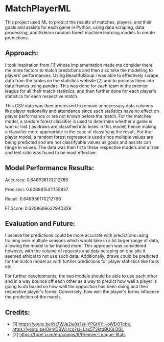 # MatchPlayerML

This project used ML to predict the results of matches, players, and their goals and assists for each game in Python, using data scraping, data processing, and Sklearn random forest machine learning models to create predictions. 

## Approach:
I took inspiration from [1] whose implementation made me consider there me more factors to match predictions and then also take the modelling to players' performances. Using BeautifulSoup I was able to effectively scrape data from the tables on the statistics website [2] and to process them into data frames using pandas. This was done for each team in the premier league for all their match statistics, and then further done for each player's statistics for each respective match.

This CSV data was then processed to remove unnecessary data columns like player nationality and attendance since such statistics have no effect on player performance or are not known before the match. For the matches model, a random forest classifier is used to determine whether a game is won or lost ( as draws are classified into loses in this model) hence making a classifier more appropriate in the case of classifying the result. For the player model, a random forest regressor is used since multiple values are being predicted and are not classifyable values as goals and assists can range in values. The data was then fit to these respective models and a train and test ratio was found to be most effective. 

## Model Performance Results:
Accuracy: 0.648936170212766

Precision: 0.6288815411155837

Recall: 0.648936170212766

F1 Score: 0.6208606622940329

## Evaluation and Future:
I believe the predictions could be more accurate with predictions using training over multiple seasons which would take in a lot larger range of data, allowing the model to be trained more. This approach was considered however, with the volume of requests and data scraping on one site it seemed ethical to not use such data. Additionally, draws could be predicted for the match model as with further predictions for player statistics like fouls etc.

For further developments, the two models should be able to use each other and in a way bounce off each other as a way to predict how well a player is going to do based on how well the opposition has been doing and their respective player's forms. Conversely, how well the player's forms influence the prediction of the match. 

## Credits:

- [1] https://youtu.be/Nt7WJa2iu0s?si=YPGtKY_-oWDOTcbe, https://youtu.be/0irmDBWLrco?si=Lax5T2ktqBU6LDGL
- [2] https://fbref.com/en/comps/9/Premier-League-Stats
